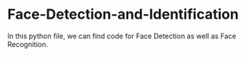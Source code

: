 # Face-Detection-and-Identification

In this python file, we can find code for Face Detection as well as Face Recognition.

